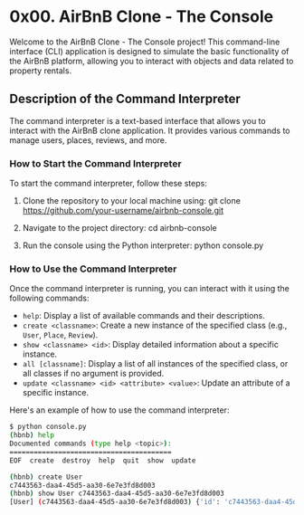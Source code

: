 # 0x00. AirBnB Clone - The Console

Welcome to the AirBnB Clone - The Console project! This command-line interface (CLI) application is designed to simulate the basic functionality of the AirBnB platform, allowing you to interact with objects and data related to property rentals.

## Description of the Command Interpreter

The command interpreter is a text-based interface that allows you to interact with the AirBnB clone application. It provides various commands to manage users, places, reviews, and more.

### How to Start the Command Interpreter

To start the command interpreter, follow these steps:

1. Clone the repository to your local machine using:
git clone https://github.com/your-username/airbnb-console.git


2. Navigate to the project directory:
cd airbnb-console

3. Run the console using the Python interpreter:
python console.py


### How to Use the Command Interpreter

Once the command interpreter is running, you can interact with it using the following commands:

- `help`: Display a list of available commands and their descriptions.
- `create <classname>`: Create a new instance of the specified class (e.g., `User`, `Place`, `Review`).
- `show <classname> <id>`: Display detailed information about a specific instance.
- `all [classname]`: Display a list of all instances of the specified class, or all classes if no argument is provided.
- `update <classname> <id> <attribute> <value>`: Update an attribute of a specific instance.

Here's an example of how to use the command interpreter:

```sh
$ python console.py
(hbnb) help
Documented commands (type help <topic>):
========================================
EOF  create  destroy  help  quit  show  update

(hbnb) create User
c7443563-daa4-45d5-aa30-6e7e3fd8d003
(hbnb) show User c7443563-daa4-45d5-aa30-6e7e3fd8d003
[User] (c7443563-daa4-45d5-aa30-6e7e3fd8d003) {'id': 'c7443563-daa4-45d5-aa30-6e7e3fd8d003', 'created_at': datetime.datetime(2023, 8, 7, 10, 0, 0, 1000), 'updated_at': datetime.datetime(2023, 8, 7, 10, 0, 0, 1000)}
